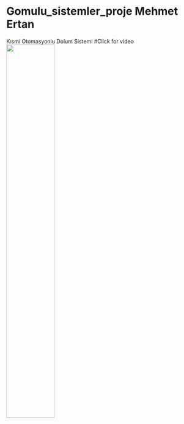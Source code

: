 # Gomulu_sistemler_proje Mehmet Ertan
Kısmi Otomasyonlu Dolum Sistemi
#Click for video
[<img src="https://img.freepik.com/free-vector/youtube-player-icon-with-flat-design_23-2147839964.jpg" width="50%">](https://youtu.be/GNge8DfXvAs "Now in Android: 55")
